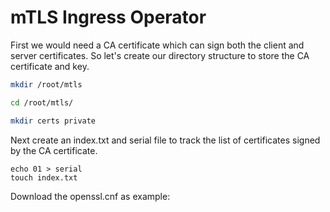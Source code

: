 # mTLS Ingress Operator

First we would need a CA certificate which can sign both the client and server certificates. So let's create our directory structure to store the CA certificate and key.

```sh
mkdir /root/mtls

cd /root/mtls/

mkdir certs private
```

Next create an index.txt and serial file to track the list of certificates signed by the CA certificate.

```
echo 01 > serial
touch index.txt
```

Download the openssl.cnf as example:

```

```
